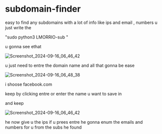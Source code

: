 # subdomain-finder
easy to find any subdomains  with a lot of info like ips and email , numbers
u just write the 


"sudo python3  LMORRIO-sub "


u gonna see ethat 


![Screenshot_2024-09-16_06_46_42](https://github.com/user-attachments/assets/5f9f941c-fcd8-4b05-aabb-38815d89dc76)


u just need to entre the domain name and all that gonna be ease 

![Screenshot_2024-09-16_06_48_38](https://github.com/user-attachments/assets/d6fb4556-762f-4572-a881-e587c4666d16)


i shoose facebook.com

keep by clicking entre or enter the name u want to save in 

and keep 

![Screenshot_2024-09-16_06_46_42](https://github.com/user-attachments/assets/aa2395bb-398f-439f-bb5a-fff1579d8ca4)


   he now give u the ips if u prees entre he gonna enum the emails and numbers for u from the subs he found
